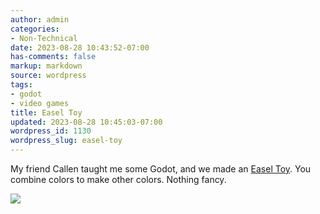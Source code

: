 ```yaml
---
author: admin
categories:
- Non-Technical
date: 2023-08-28 10:43:52-07:00
has-comments: false
markup: markdown
source: wordpress
tags:
- godot
- video games
title: Easel Toy
updated: 2023-08-28 10:45:03-07:00
wordpress_id: 1130
wordpress_slug: easel-toy
---
```

My friend Callen taught me some Godot, and we made an [Easel Toy](https://za3k.com/archive/easel/Cards_on_Slots.html). You combine colors to make other colors. Nothing fancy.

[![](https://blog.za3k.com/wp-content/uploads/2023/08/2023-08-28-134208_1920x1080_scrot-crop-1024x648.png)](https://za3k.com/archive/easel/Cards_on_Slots.html)
